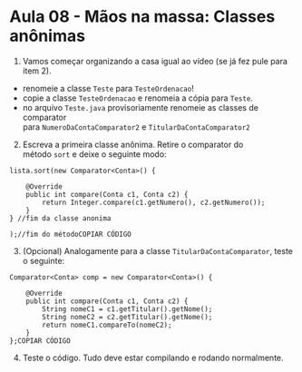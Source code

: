 # Aula 08 - Mãos na massa: Classes anônimas

1) Vamos começar organizando a casa igual ao vídeo (se já fez pule para item 2).

- renomeie a classe `Teste` para `TesteOrdenacao`!
- copie a classe `TesteOrdenacao` e renomeia a cópia para `Teste`.
- no arquivo `Teste.java` provisoriamente renomeie as classes de comparator para `NumeroDaContaComparator2` e `TitularDaContaComparator2`

2) Escreva a primeira classe anônima. Retire o comparator do método `sort` e deixe o seguinte modo:

```
lista.sort(new Comparator<Conta>() {

    @Override
    public int compare(Conta c1, Conta c2) {
        return Integer.compare(c1.getNumero(), c2.getNumero());
    }
} //fim da classe anonima

);//fim do métodoCOPIAR CÓDIGO
```

3) (Opcional) Analogamente para a classe `TitularDaContaComparator`, teste o seguinte:

```
Comparator<Conta> comp = new Comparator<Conta>() {

    @Override
    public int compare(Conta c1, Conta c2) {
        String nomeC1 = c1.getTitular().getNome();
        String nomeC2 = c2.getTitular().getNome();
        return nomeC1.compareTo(nomeC2);
    }
};COPIAR CÓDIGO
```

4) Teste o código. Tudo deve estar compilando e rodando normalmente.
